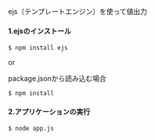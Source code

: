 ejs（テンプレートエンジン）を使って値出力

#### 1.ejsのインストール
```shell
$ npm install ejs
```
or

package.jsonから読み込む場合
```shell
$ npm install
```

#### 2.アプリケーションの実行
```shell
$ node app.js
```